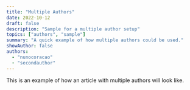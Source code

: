 ```yaml
---
title: "Multiple Authors"
date: 2022-10-12
draft: false
description: "Sample for a multiple author setup"
topics: ["authors", "sample"]
summary: "A quick example of how multiple authors could be used."
showAuthor: false
authors:
  - "nunocoracao"
  - "secondauthor"
---
```


This is an example of how an article with multiple authors will look like. 